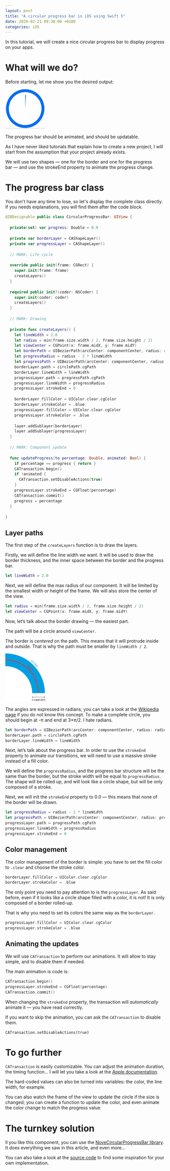 ```yaml
---
layout: post
title: "A circular progress bar in iOS using Swift 5"
date: 2020-02-21 09:30:00 +0100
categories: iOS
---
```


In this tutorial, we will create a nice circular progress bar to display progress on your apps.

# What will we do?

Before starting, let me show you the desired output:

<img src="/assets/2020-02-21/progress_bar_animation.gif" alt="Progress bar animation" width="125">

The progress bar should be animated, and should be updatable.

As I have never liked tutorials that explain how to create a new project, I will start from the assumption that your project already exists.

We will use two shapes — one for the border and one for the progress bar — and use the strokeEnd property to animate the progress change.

# The progress bar class

You don't have any time to lose, so let's display the complete class directly. If you needs explanations, you will find them after the code block.

```swift
@IBDesignable public class CircularProgressBar: UIView {
  
  private(set) var progress: Double = 0.0
  
  private var borderLayer = CAShapeLayer()
  private var progressLayer = CAShapeLayer()
  
  // MARK: Life cycle
  
  override public init(frame: CGRect) {
    super.init(frame: frame)
    createLayers()
  }
  
  required public init?(coder: NSCoder) {
    super.init(coder: coder)
    createLayers()
  }
  
  // MARK: Drawing
  
  private func createLayers() {
    let lineWidth = 2.0
    let radius = min(frame.size.width / 2, frame.size.height / 2)
    let viewCenter = CGPoint(x: frame.midX, y: frame.midY)
    let borderPath = UIBezierPath(arcCenter: componentCenter, radius: radius - lineWidth / 2, startAngle: -.pi / 2, endAngle: 3 * .pi / 2, clockwise: true)
    let progressRadius = radius - 2 * lineWidth
    let progressPath = UIBezierPath(arcCenter: componentCenter, radius: progressRadius / 2, startAngle: -.pi / 2, endAngle: 3 * .pi / 2, clockwise: true)
    borderLayer.path = circlePath.cgPath
    borderLayer.lineWidth = lineWidth
    progressLayer.path = progressPath.cgPath
    progressLayer.lineWidth = progressRadius
    progressLayer.strokeEnd = 0
    
    borderLayer.fillColor = UIColor.clear.cgColor
    borderLayer.strokeColor = .blue
    progressLayer.fillColor = UIColor.clear.cgColor
    progressLayer.strokeColor = .blue
    
    layer.addSublayer(borderLayer)
    layer.addSublayer(progressLayer)
  }
  
  // MARK: Component update
  
  func updateProgress(to percentage: Double, animated: Bool) {
    if percentage == progress { return }
    CATransaction.begin()
    if !animated {
      CATransaction.setDisableActions(true)
    }
    progressLayer.strokeEnd = CGFloat(percentage)
    CATransaction.commit()
    progress = percentage
  }
  
}
```

## Layer paths

The first step of the `createLayers` function is to draw the layers.

Firstly, we will define the line width we want. It will be used to draw the border thickness, and the inner space between the border and the progress bar.

```swift
let lineWidth = 2.0
```

Next, we will define the max radius of our component. It will be limited by the smallest width or height of the frame. We will also store the center of the view.

```swift
let radius = min(frame.size.width / 2, frame.size.height / 2)
let viewCenter = CGPoint(x: frame.midX, y: frame.midY)
```

Now, let’s talk about the border drawing — the easiest part.

The path will be a circle around `viewCenter`.

The border is *centered* on the path. This means that it will protrude inside and outside. That is why the path must be smaller by `lineWidth / 2`.

<img src="/assets/2020-02-21/border_structure.png" alt="Border structure" width="126">

The angles are expressed in radians; you can take a look at the [Wikipedia page](https://en.wikipedia.org/wiki/Radian) if you do not know this concept. To make a complete circle, you should begin at -π and end at 3×π/2. I hate radians.

```swift
let borderPath = UIBezierPath(arcCenter: componentCenter, radius: radius - lineWidth / 2, startAngle: -.pi / 2, endAngle: 3 * .pi / 2, clockwise: true)
borderLayer.path = circlePath.cgPath
borderLayer.lineWidth = lineWidth
```

Next, let’s talk about the progress bar. In order to use the `strokeEnd` property to animate our transitions, we will need to use a massive stroke instead of a fill color.

We will define the `progressRadius`, and the progress bar structure will be the same than the border, but the stroke width will be equal to `progressRadius`. The shape will be rolled up, and will look like a circle shape, but will be only composed of a stroke.

Next, we will init the `strokeEnd` property to 0.0 — this means that none of the border will be drawn.

```swift
let progressRadius = radius - 2 * lineWidth
let progressPath = UIBezierPath(arcCenter: componentCenter, radius: progressRadius / 2, startAngle: -.pi / 2, endAngle: 3 * .pi / 2, clockwise: true)
progressLayer.path = progressPath.cgPath
progressLayer.lineWidth = progressRadius
progressLayer.strokeEnd = 0
```

## Color management

The color management of the border is simple: you have to set the fill color to `.clear` and choose the stroke color.

```swift
borderLayer.fillColor = UIColor.clear.cgColor
borderLayer.strokeColor = .blue
```

The only point you need to pay attention to is the `progressLayer`. As said before, even if it looks like a circle shape filled with a color, it is not! It is only composed of a border rolled-up.

That is why you need to set its colors the same way as the `borderLayer`.

```swift
progressLayer.fillColor = UIColor.clear.cgColor
progressLayer.strokeColor = .blue
```

## Animating the updates

We will use `CATransaction` to perform our animations. It will allow to stay simple, and to disable them if needed.

The main animation is code is:

```swift
CATransaction.begin()
progressLayer.strokeEnd = CGFloat(percentage)
CATransaction.commit()
```

When changing the `strokeEnd` property, the transaction will _automatically_ animate it — you have read correctly.

If you want to skip the animation, you can ask the `CATransaction` to disable them.

```
CATransaction.setDisableActions(true)
```

# To go further

`CATransaction` is easily customizable. You can adjust the animation duration, the timing function… I will let you take a look at the [Apple documentation](https://developer.apple.com/documentation/quartzcore/catransaction).

The hard-coded values can also be turned into variables: the color, the line width, for example.

You can also watch the frame of the view to update the circle if the size is changed; you can create a function to update the color, and even animate the color change to match the progress value.

# The turnkey solution

Il you like this component, you can use the [NoveCircularProgressBar library](https://cocoapods.org/pods/NoveCircularProgressBar). It does everything we saw in this article, and even more…

You can also take a look at the [source code](https://github.com/sgigou/NoveCircularProgressBar) to find some inspiration for your own implementation.